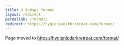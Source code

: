 ```yaml
---
title: 4 &nbsp; format
layout: redirect
permalink: /format/
redirect: https://hygienicdarkretreat.com/format/
---
```


Page moved to <https://hygienicdarkretreat.com/format/>

